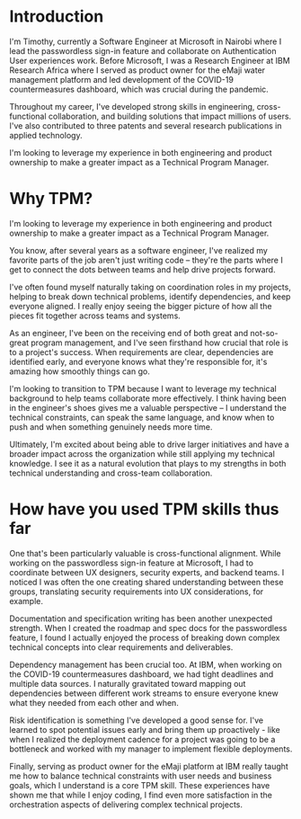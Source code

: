 # Introduction

I'm Timothy, currently a Software Engineer at Microsoft in Nairobi where I lead the passwordless sign-in feature and collaborate on Authentication User experiences work. Before Microsoft, I was a Research Engineer at IBM Research Africa where I served as product owner for the eMaji water management platform and led development of the COVID-19 countermeasures dashboard, which was crucial during the pandemic.

Throughout my career, I've developed strong skills in engineering, cross-functional collaboration, and building solutions that impact millions of users. I've also contributed to three patents and several research publications in applied technology.

I'm looking to leverage my experience in both engineering and product ownership to make a greater impact as a Technical Program Manager.

# Why TPM?

I'm looking to leverage my experience in both engineering and product ownership to make a greater impact as a Technical Program Manager.

You know, after several years as a software engineer, I've realized my favorite parts of the job aren't just writing code – they're the parts where I get to connect the dots between teams and help drive projects forward.

I've often found myself naturally taking on coordination roles in my projects, helping to break down technical problems, identify dependencies, and keep everyone aligned. I really enjoy seeing the bigger picture of how all the pieces fit together across teams and systems.

As an engineer, I've been on the receiving end of both great and not-so-great program management, and I've seen firsthand how crucial that role is to a project's success. When requirements are clear, dependencies are identified early, and everyone knows what they're responsible for, it's amazing how smoothly things can go.

I'm looking to transition to TPM because I want to leverage my technical background to help teams collaborate more effectively. I think having been in the engineer's shoes gives me a valuable perspective – I understand the technical constraints, can speak the same language, and know when to push and when something genuinely needs more time.

Ultimately, I'm excited about being able to drive larger initiatives and have a broader impact across the organization while still applying my technical knowledge. I see it as a natural evolution that plays to my strengths in both technical understanding and cross-team collaboration.


# How have you used TPM skills thus far

One that's been particularly valuable is cross-functional alignment. While working on the passwordless sign-in feature at Microsoft, I had to coordinate between UX designers, security experts, and backend teams. I noticed I was often the one creating shared understanding between these groups, translating security requirements into UX considerations, for example.

Documentation and specification writing has been another unexpected strength. When I created the roadmap and spec docs for the passwordless feature, I found I actually enjoyed the process of breaking down complex technical concepts into clear requirements and deliverables.

Dependency management has been crucial too. At IBM, when working on the COVID-19 countermeasures dashboard, we had tight deadlines and multiple data sources. I naturally gravitated toward mapping out dependencies between different work streams to ensure everyone knew what they needed from each other and when.

Risk identification is something I've developed a good sense for. I've learned to spot potential issues early and bring them up proactively - like when I realized the deployment cadence for a project was going to be a bottleneck and worked with my manager to implement flexible deployments.

Finally, serving as product owner for the eMaji platform at IBM really taught me how to balance technical constraints with user needs and business goals, which I understand is a core TPM skill.
These experiences have shown me that while I enjoy coding, I find even more satisfaction in the orchestration aspects of delivering complex technical projects.